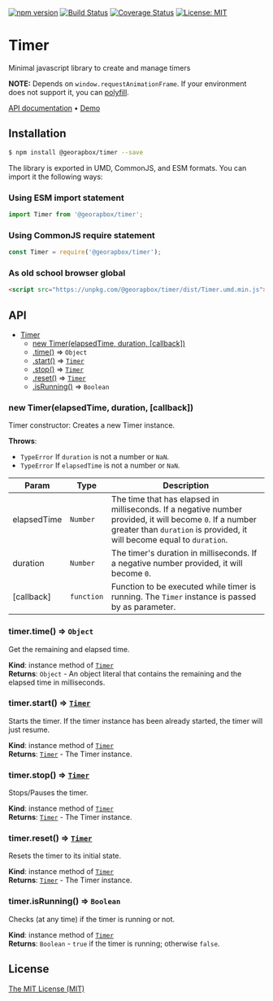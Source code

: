 [![npm version](https://img.shields.io/npm/v/@georapbox/timer.svg)](https://www.npmjs.com/package/@georapbox/timer)
[![Build Status](https://travis-ci.com/georapbox/Timer.svg?branch=master)](https://travis-ci.com/georapbox/Timer)
[![Coverage Status](https://coveralls.io/repos/github/georapbox/Timer/badge.svg?branch=master)](https://coveralls.io/github/georapbox/Timer?branch=master)
[![License: MIT](https://img.shields.io/badge/License-MIT-blue.svg)](https://georapbox.mit-license.org/@2018)

# Timer

Minimal javascript library to create and manage timers

**NOTE:** Depends on `window.requestAnimationFrame`. If your environment does not support it, you can [polyfill](https://github.com/darius/requestAnimationFrame).

[API documentation](#api) &bull; [Demo](https://georapbox.github.io/timer/)

## Installation

```sh
$ npm install @georapbox/timer --save
```

The library is exported in UMD, CommonJS, and ESM formats. You can import it the following ways:

### Using ESM import statement

```js
import Timer from '@georapbox/timer';
```

### Using CommonJS require statement

```js
const Timer = require('@georapbox/timer');
```

### As old school browser global

```html
<script src="https://unpkg.com/@georapbox/timer/dist/Timer.umd.min.js"></script>
```

## API

<a name="Timer"></a>

* [Timer](#Timer)
  * [new Timer(elapsedTime, duration, [callback])](#new_Timer_new)
  * [.time()](#Timer+time) ⇒ <code>Object</code>
  * [.start()](#Timer+start) ⇒ [<code>Timer</code>](#Timer)
  * [.stop()](#Timer+stop) ⇒ [<code>Timer</code>](#Timer)
  * [.reset()](#Timer+reset) ⇒ [<code>Timer</code>](#Timer)
  * [.isRunning()](#Timer+isRunning) ⇒ <code>Boolean</code>

<a name="new_Timer_new"></a>

### new Timer(elapsedTime, duration, [callback])

Timer constructor: Creates a new Timer instance.

**Throws**:

- <code>TypeError</code> If `duration` is not a number or `NaN`.
- <code>TypeError</code> If `elapsedTime` is not a number or `NaN`.


| Param | Type | Description |
| --- | --- | --- |
| elapsedTime | <code>Number</code> | The time that has elapsed in milliseconds. If a negative number provided, it will become `0`. If a number greater than `duration` is provided, it will become equal to `duration`. |
| duration | <code>Number</code> | The timer's duration in milliseconds. If a negative number provided, it will become `0`. |
| [callback] | <code>function</code> | Function to be executed while timer is running. The `Timer` instance is passed by as parameter. |

<a name="Timer+time"></a>

### timer.time() ⇒ <code>Object</code>
Get the remaining and elapsed time.

**Kind**: instance method of [<code>Timer</code>](#Timer)  
**Returns**: <code>Object</code> - An object literal that contains the remaining and the elapsed time in milliseconds.  
<a name="Timer+start"></a>

### timer.start() ⇒ [<code>Timer</code>](#Timer)
Starts the timer. If the timer instance has been already started, the timer will just resume.

**Kind**: instance method of [<code>Timer</code>](#Timer)  
**Returns**: [<code>Timer</code>](#Timer) - The Timer instance.  

<a name="Timer+stop"></a>

### timer.stop() ⇒ [<code>Timer</code>](#Timer)
Stops/Pauses the timer.

**Kind**: instance method of [<code>Timer</code>](#Timer)  
**Returns**: [<code>Timer</code>](#Timer) - The Timer instance.  
<a name="Timer+reset"></a>

### timer.reset() ⇒ [<code>Timer</code>](#Timer)
Resets the timer to its initial state.

**Kind**: instance method of [<code>Timer</code>](#Timer)  
**Returns**: [<code>Timer</code>](#Timer) - The Timer instance.  

<a name="Timer+isRunning"></a>

### timer.isRunning() ⇒ <code>Boolean</code>
Checks (at any time) if the timer is running or not.

**Kind**: instance method of [<code>Timer</code>](#Timer)  
**Returns**: <code>Boolean</code> - `true` if the timer is running; otherwise `false`.  
## License

[The MIT License (MIT)](https://georapbox.mit-license.org/@2018)
